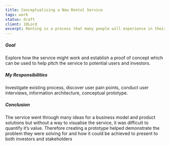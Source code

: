 ```yaml
---
title: Conceptualising a New Rental Service
tags: work
status: draft
client: 10Lord
excerpt: Renting is a process that many people will experience in their lifetime and it can be a scary, stressful and overwhelming process. Having been a renter myself I was ecstatic when I was asked to collaborate with a small startup to help them conceptualise a new, more intuitive rental service.
---
```


##### Goal

Explore how the service might work and establish a proof of concept which can be used to help pitch the service to potential users and investors.

##### My Responsibilities

Investigate existing process, discover user pain points, conduct user interviews, information architecture, conceptual prototype.

##### Conclusion

The service went through many ideas for a business model and product solutions but without a way to visualise the service, it was difficult to quantify it’s value. Therefore creating a prototype helped demonstrate the problem they were solving for and how it could be achieved to present to both investors and stakeholders
